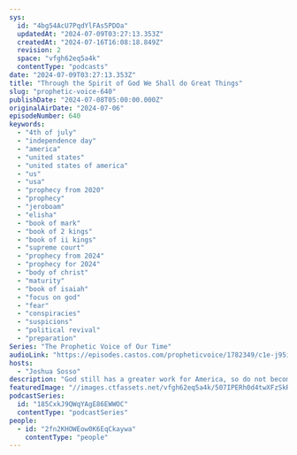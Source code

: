 ```yaml
---
sys:
  id: "4bg54AcU7PqdYlFAs5PDOa"
  updatedAt: "2024-07-09T03:27:13.353Z"
  createdAt: "2024-07-16T16:08:18.849Z"
  revision: 2
  space: "vfgh62eq5a4k"
  contentType: "podcasts"
date: "2024-07-09T03:27:13.353Z"
title: "Through the Spirit of God We Shall do Great Things"
slug: "prophetic-voice-640"
publishDate: "2024-07-08T05:00:00.000Z"
originalAirDate: "2024-07-06"
episodeNumber: 640
keywords:
  - "4th of july"
  - "independence day"
  - "america"
  - "united states"
  - "united states of america"
  - "us"
  - "usa"
  - "prophecy from 2020"
  - "prophecy"
  - "jeroboam"
  - "elisha"
  - "book of mark"
  - "book of 2 kings"
  - "book of ii kings"
  - "supreme court"
  - "prophecy from 2024"
  - "prophecy for 2024"
  - "body of christ"
  - "maturity"
  - "book of isaiah"
  - "focus on god"
  - "fear"
  - "conspiracies"
  - "suspicions"
  - "political revival"
  - "preparation"
Series: "The Prophetic Voice of Our Time"
audioLink: "https://episodes.castos.com/propheticvoice/1782349/c1e-j95iq8986t06p6x-pk9j749di3nr-pnwrlk.mp3?_gl=1*4sfpud*_gcl_au*MTU0NTM4MTM2Ni4xNzE5NjM3NjM1"
hosts:
  - "Joshua Sosso"
description: "God still has a greater work for America, so do not become cynical or pessimistic, instead focus on obeying the Lord. We need only to speak His word and do the right thing. Do not speak doubt, unbelief, or suspicion.  Do not get caught up in  inconsequential things like doctrines or territory wars; if they are not against us, they are for us. The transfer of wealth will come at the same time as the great revival and transformation in the political sector. Do not get caught up in fear."
featuredImage: "//images.ctfassets.net/vfgh62eq5a4k/507IPERh0d4twXFzSkRlDO/843f58bbc071847db2429150c28d040d/hikerwise-com--u3K8VyTXBM-unsplash__1_.jpg"
podcastSeries:
  id: "185CxkJ9QWqYAgE86EWWOC"
  contentType: "podcastSeries"
people:
  - id: "2fn2KHOWEow0K6EqCkaywa"
    contentType: "people"
---
```

